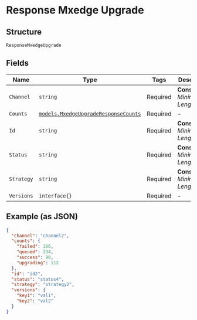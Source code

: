 
# Response Mxedge Upgrade

## Structure

`ResponseMxedgeUpgrade`

## Fields

| Name | Type | Tags | Description |
|  --- | --- | --- | --- |
| `Channel` | `string` | Required | **Constraints**: *Minimum Length*: `1` |
| `Counts` | [`models.MxedgeUpgradeResponseCounts`](../../doc/models/mxedge-upgrade-response-counts.md) | Required | - |
| `Id` | `string` | Required | **Constraints**: *Minimum Length*: `1` |
| `Status` | `string` | Required | **Constraints**: *Minimum Length*: `1` |
| `Strategy` | `string` | Required | **Constraints**: *Minimum Length*: `1` |
| `Versions` | `interface{}` | Required | - |

## Example (as JSON)

```json
{
  "channel": "channel2",
  "counts": {
    "failed": 166,
    "queued": 234,
    "success": 90,
    "upgrading": 112
  },
  "id": "id2",
  "status": "status4",
  "strategy": "strategy2",
  "versions": {
    "key1": "val1",
    "key2": "val2"
  }
}
```

